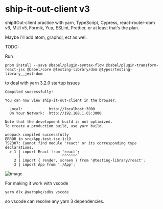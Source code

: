 # ship-it-out-client v3

shipItOut-client practice with yarn, TypeScript, Cypress, react-router-dom v6, MUI v5, Formik, Yup, ESLint, Prettier, or at least that's the plan.

Maybe i'll add atom, graphql, ect as well.

TODO:

Run

```
pnpm install --save @babel/plugin-syntax-flow @babel/plugin-transform-react-jsx @babel/core @testing-library/dom @types/testing-library__jest-dom

```

to deal with yarn 3.2.0 startup issues

```
Compiled successfully!

You can now view ship-it-out-client in the browser.

  Local:            http://localhost:3000
  On Your Network:  http://192.168.1.65:3000

Note that the development build is not optimized.
To create a production build, use yarn build.

webpack compiled successfully
ERROR in src/App.test.tsx:1:19
TS2307: Cannot find module 'react' or its corresponding type declarations.
  > 1 | import React from 'react';
      |                   ^^^^^^^
    2 | import { render, screen } from '@testing-library/react';
    3 | import App from './App';
```

![image](https://user-images.githubusercontent.com/5026476/173350361-b1af513e-5081-4269-ad03-9179985adff5.png)

For making it work with vscode

```
yarn dlx @yarnpkg/sdks vscode
```

so vscode can resolve any yarn 3 dependencies.
